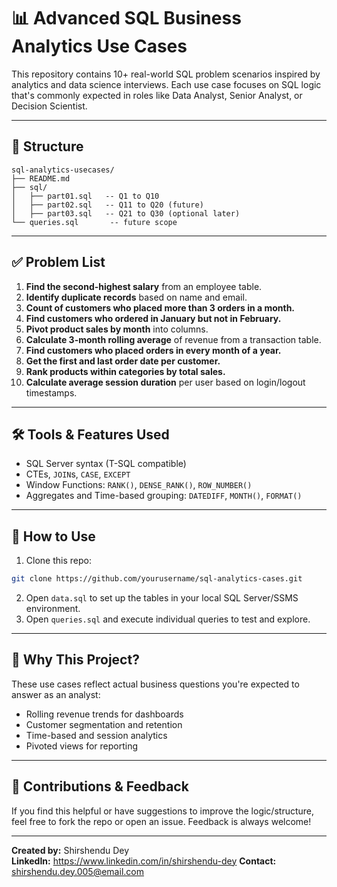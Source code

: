 # 📊 Advanced SQL Business Analytics Use Cases

This repository contains 10+ real-world SQL problem scenarios inspired by analytics and data science interviews. Each use case focuses on SQL logic that's commonly expected in roles like Data Analyst, Senior Analyst, or Decision Scientist.

---

## 📁 Structure

```
sql-analytics-usecases/
├── README.md
├── sql/
│   ├── part01.sql   -- Q1 to Q10
│   ├── part02.sql   -- Q11 to Q20 (future)
│   ├── part03.sql   -- Q21 to Q30 (optional later)
└── queries.sql       -- future scope

```

---

## ✅ Problem List

1. **Find the second-highest salary** from an employee table.
2. **Identify duplicate records** based on name and email.
3. **Count of customers who placed more than 3 orders in a month.**
4. **Find customers who ordered in January but not in February.**
5. **Pivot product sales by month** into columns.
6. **Calculate 3-month rolling average** of revenue from a transaction table.
7. **Find customers who placed orders in every month of a year.**
8. **Get the first and last order date per customer.**
9. **Rank products within categories by total sales.**
10. **Calculate average session duration** per user based on login/logout timestamps.

---

## 🛠️ Tools & Features Used
- SQL Server syntax (T-SQL compatible)
- CTEs, `JOIN`s, `CASE`, `EXCEPT`
- Window Functions: `RANK()`, `DENSE_RANK()`, `ROW_NUMBER()`
- Aggregates and Time-based grouping: `DATEDIFF`, `MONTH()`, `FORMAT()`

---

## 🚀 How to Use
1. Clone this repo:
```bash
git clone https://github.com/yourusername/sql-analytics-cases.git
```
2. Open `data.sql` to set up the tables in your local SQL Server/SSMS environment.
3. Open `queries.sql` and execute individual queries to test and explore.

---

## 🧠 Why This Project?
These use cases reflect actual business questions you're expected to answer as an analyst:
- Rolling revenue trends for dashboards
- Customer segmentation and retention
- Time-based and session analytics
- Pivoted views for reporting

---

## 🧩 Contributions & Feedback
If you find this helpful or have suggestions to improve the logic/structure, feel free to fork the repo or open an issue. Feedback is always welcome!

---

**Created by:** Shirshendu Dey  
**LinkedIn:** https://www.linkedin.com/in/shirshendu-dey
**Contact:** shirshendu.dey.005@email.com
